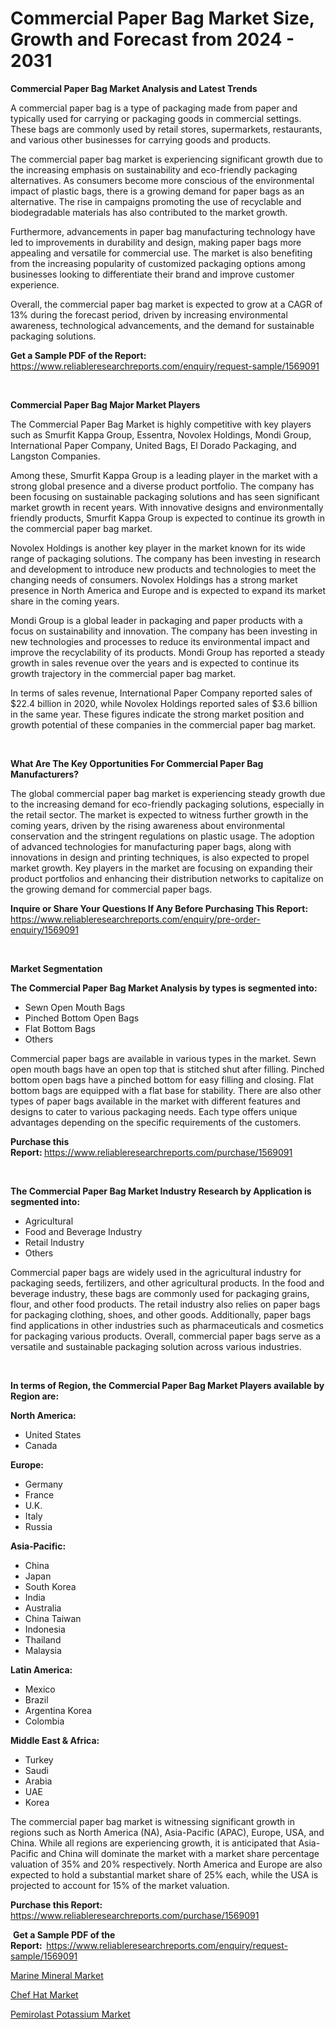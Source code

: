 <p><h1>Commercial Paper Bag Market Size, Growth and Forecast from 2024 - 2031</h1></p><p><strong>Commercial Paper Bag Market Analysis and Latest Trends</strong></p>
<p><p>A commercial paper bag is a type of packaging made from paper and typically used for carrying or packaging goods in commercial settings. These bags are commonly used by retail stores, supermarkets, restaurants, and various other businesses for carrying goods and products.</p><p>The commercial paper bag market is experiencing significant growth due to the increasing emphasis on sustainability and eco-friendly packaging alternatives. As consumers become more conscious of the environmental impact of plastic bags, there is a growing demand for paper bags as an alternative. The rise in campaigns promoting the use of recyclable and biodegradable materials has also contributed to the market growth.</p><p>Furthermore, advancements in paper bag manufacturing technology have led to improvements in durability and design, making paper bags more appealing and versatile for commercial use. The market is also benefiting from the increasing popularity of customized packaging options among businesses looking to differentiate their brand and improve customer experience.</p><p>Overall, the commercial paper bag market is expected to grow at a CAGR of 13% during the forecast period, driven by increasing environmental awareness, technological advancements, and the demand for sustainable packaging solutions.</p></p>
<p><strong>Get a Sample PDF of the Report:&nbsp;</strong> <a href="https://www.reliableresearchreports.com/enquiry/request-sample/1569091">https://www.reliableresearchreports.com/enquiry/request-sample/1569091</a></p>
<p>&nbsp;</p>
<p><strong>Commercial Paper Bag Major Market Players</strong></p>
<p><p>The Commercial Paper Bag Market is highly competitive with key players such as Smurfit Kappa Group, Essentra, Novolex Holdings, Mondi Group, International Paper Company, United Bags, El Dorado Packaging, and Langston Companies. </p><p>Among these, Smurfit Kappa Group is a leading player in the market with a strong global presence and a diverse product portfolio. The company has been focusing on sustainable packaging solutions and has seen significant market growth in recent years. With innovative designs and environmentally friendly products, Smurfit Kappa Group is expected to continue its growth in the commercial paper bag market.</p><p>Novolex Holdings is another key player in the market known for its wide range of packaging solutions. The company has been investing in research and development to introduce new products and technologies to meet the changing needs of consumers. Novolex Holdings has a strong market presence in North America and Europe and is expected to expand its market share in the coming years.</p><p>Mondi Group is a global leader in packaging and paper products with a focus on sustainability and innovation. The company has been investing in new technologies and processes to reduce its environmental impact and improve the recyclability of its products. Mondi Group has reported a steady growth in sales revenue over the years and is expected to continue its growth trajectory in the commercial paper bag market.</p><p>In terms of sales revenue, International Paper Company reported sales of $22.4 billion in 2020, while Novolex Holdings reported sales of $3.6 billion in the same year. These figures indicate the strong market position and growth potential of these companies in the commercial paper bag market.</p></p>
<p>&nbsp;</p>
<p><strong>What Are The Key Opportunities For Commercial Paper Bag Manufacturers?</strong></p>
<p><p>The global commercial paper bag market is experiencing steady growth due to the increasing demand for eco-friendly packaging solutions, especially in the retail sector. The market is expected to witness further growth in the coming years, driven by the rising awareness about environmental conservation and the stringent regulations on plastic usage. The adoption of advanced technologies for manufacturing paper bags, along with innovations in design and printing techniques, is also expected to propel market growth. Key players in the market are focusing on expanding their product portfolios and enhancing their distribution networks to capitalize on the growing demand for commercial paper bags.</p></p>
<p><strong>Inquire or Share Your Questions If Any Before Purchasing This Report:</strong> <a href="https://www.reliableresearchreports.com/enquiry/pre-order-enquiry/1569091">https://www.reliableresearchreports.com/enquiry/pre-order-enquiry/1569091</a></p>
<p>&nbsp;</p>
<p><strong>Market Segmentation</strong></p>
<p><strong>The Commercial Paper Bag Market Analysis by types is segmented into:</strong></p>
<p><ul><li>Sewn Open Mouth Bags</li><li>Pinched Bottom Open Bags</li><li>Flat Bottom Bags</li><li>Others</li></ul></p>
<p><p>Commercial paper bags are available in various types in the market. Sewn open mouth bags have an open top that is stitched shut after filling. Pinched bottom open bags have a pinched bottom for easy filling and closing. Flat bottom bags are equipped with a flat base for stability. There are also other types of paper bags available in the market with different features and designs to cater to various packaging needs. Each type offers unique advantages depending on the specific requirements of the customers.</p></p>
<p><strong>Purchase this Report:&nbsp;</strong><a href="https://www.reliableresearchreports.com/purchase/1569091">https://www.reliableresearchreports.com/purchase/1569091</a></p>
<p>&nbsp;</p>
<p><strong>The Commercial Paper Bag Market Industry Research by Application is segmented into:</strong></p>
<p><ul><li>Agricultural</li><li>Food and Beverage Industry</li><li>Retail Industry</li><li>Others</li></ul></p>
<p><p>Commercial paper bags are widely used in the agricultural industry for packaging seeds, fertilizers, and other agricultural products. In the food and beverage industry, these bags are commonly used for packaging grains, flour, and other food products. The retail industry also relies on paper bags for packaging clothing, shoes, and other goods. Additionally, paper bags find applications in other industries such as pharmaceuticals and cosmetics for packaging various products. Overall, commercial paper bags serve as a versatile and sustainable packaging solution across various industries.</p></p>
<p>&nbsp;</p>
<p><strong>In terms of Region, the Commercial Paper Bag Market Players available by Region are:</strong></p>
<p>
    <p> <strong> North America: </strong>
        <ul>
            <li>United States</li>
            <li>Canada</li>
        </ul>
        </p> 
    <p> <strong> Europe: </strong>
        <ul>
            <li>Germany</li>
            <li>France</li>
            <li>U.K.</li>
            <li>Italy</li>
            <li>Russia</li>
        </ul>
        </p> 
    <p> <strong> Asia-Pacific: </strong>
        <ul>
            <li>China</li>
            <li>Japan</li>
            <li>South Korea</li>
            <li>India</li>
            <li>Australia</li>
            <li>China Taiwan</li>
            <li>Indonesia</li>
            <li>Thailand</li>
            <li>Malaysia</li>
        </ul>
        </p> 
    <p> <strong> Latin America: </strong>
        <ul>
            <li>Mexico</li>
            <li>Brazil</li>
            <li>Argentina Korea</li>
            <li>Colombia</li>
        </ul>
        </p> 
    <p> <strong> Middle East & Africa: </strong>
        <ul>
            <li>Turkey</li>
            <li>Saudi</li>
            <li>Arabia</li>
            <li>UAE</li>
            <li>Korea</li>
        </ul>
    </p>
    </p>
<p><p>The commercial paper bag market is witnessing significant growth in regions such as North America (NA), Asia-Pacific (APAC), Europe, USA, and China. While all regions are experiencing growth, it is anticipated that Asia-Pacific and China will dominate the market with a market share percentage valuation of 35% and 20% respectively. North America and Europe are also expected to hold a substantial market share of 25% each, while the USA is projected to account for 15% of the market valuation.</p></p>
<p><strong>Purchase this Report: </strong><a href="https://www.reliableresearchreports.com/purchase/1569091">https://www.reliableresearchreports.com/purchase/1569091</a></p>
<p>&nbsp;<strong>Get a Sample PDF of the Report:&nbsp;&nbsp;</strong><a href="https://www.reliableresearchreports.com/enquiry/request-sample/1569091">https://www.reliableresearchreports.com/enquiry/request-sample/1569091</a></p>
<p><strong></strong></p>
<p><p><a href="https://github.com/ruddyyedelwadw/Market-Research-Report-List-1/blob/main/marine-mineral-market.md">Marine Mineral Market</a></p><p><a href="https://view.publitas.com/reportprime-1/chef-hat-market-size-growth-and-forecast-from-2023-2030/">Chef Hat Market</a></p><p><a href="https://view.publitas.com/reportprime-1/decoding-the-pemirolast-potassium-market-a-deep-dive-into-the-latest-market-trends-market-segmentation-and-competitive-analysis/">Pemirolast Potassium Market</a></p></p>